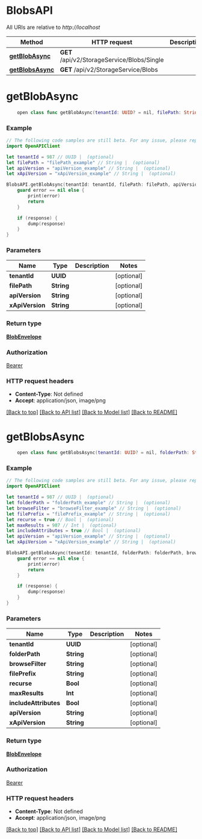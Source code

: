 # BlobsAPI

All URIs are relative to *http://localhost*

Method | HTTP request | Description
------------- | ------------- | -------------
[**getBlobAsync**](BlobsAPI.md#getblobasync) | **GET** /api/v2/StorageService/Blobs/Single | 
[**getBlobsAsync**](BlobsAPI.md#getblobsasync) | **GET** /api/v2/StorageService/Blobs | 


# **getBlobAsync**
```swift
    open class func getBlobAsync(tenantId: UUID? = nil, filePath: String? = nil, apiVersion: String? = nil, xApiVersion: String? = nil, completion: @escaping (_ data: BlobEnvelope?, _ error: Error?) -> Void)
```



### Example
```swift
// The following code samples are still beta. For any issue, please report via http://github.com/OpenAPITools/openapi-generator/issues/new
import OpenAPIClient

let tenantId = 987 // UUID |  (optional)
let filePath = "filePath_example" // String |  (optional)
let apiVersion = "apiVersion_example" // String |  (optional)
let xApiVersion = "xApiVersion_example" // String |  (optional)

BlobsAPI.getBlobAsync(tenantId: tenantId, filePath: filePath, apiVersion: apiVersion, xApiVersion: xApiVersion) { (response, error) in
    guard error == nil else {
        print(error)
        return
    }

    if (response) {
        dump(response)
    }
}
```

### Parameters

Name | Type | Description  | Notes
------------- | ------------- | ------------- | -------------
 **tenantId** | **UUID** |  | [optional] 
 **filePath** | **String** |  | [optional] 
 **apiVersion** | **String** |  | [optional] 
 **xApiVersion** | **String** |  | [optional] 

### Return type

[**BlobEnvelope**](BlobEnvelope.md)

### Authorization

[Bearer](../README.md#Bearer)

### HTTP request headers

 - **Content-Type**: Not defined
 - **Accept**: application/json, image/png

[[Back to top]](#) [[Back to API list]](../README.md#documentation-for-api-endpoints) [[Back to Model list]](../README.md#documentation-for-models) [[Back to README]](../README.md)

# **getBlobsAsync**
```swift
    open class func getBlobsAsync(tenantId: UUID? = nil, folderPath: String? = nil, browseFilter: String? = nil, filePrefix: String? = nil, recurse: Bool? = nil, maxResults: Int? = nil, includeAttributes: Bool? = nil, apiVersion: String? = nil, xApiVersion: String? = nil, completion: @escaping (_ data: BlobEnvelope?, _ error: Error?) -> Void)
```



### Example
```swift
// The following code samples are still beta. For any issue, please report via http://github.com/OpenAPITools/openapi-generator/issues/new
import OpenAPIClient

let tenantId = 987 // UUID |  (optional)
let folderPath = "folderPath_example" // String |  (optional)
let browseFilter = "browseFilter_example" // String |  (optional)
let filePrefix = "filePrefix_example" // String |  (optional)
let recurse = true // Bool |  (optional)
let maxResults = 987 // Int |  (optional)
let includeAttributes = true // Bool |  (optional)
let apiVersion = "apiVersion_example" // String |  (optional)
let xApiVersion = "xApiVersion_example" // String |  (optional)

BlobsAPI.getBlobsAsync(tenantId: tenantId, folderPath: folderPath, browseFilter: browseFilter, filePrefix: filePrefix, recurse: recurse, maxResults: maxResults, includeAttributes: includeAttributes, apiVersion: apiVersion, xApiVersion: xApiVersion) { (response, error) in
    guard error == nil else {
        print(error)
        return
    }

    if (response) {
        dump(response)
    }
}
```

### Parameters

Name | Type | Description  | Notes
------------- | ------------- | ------------- | -------------
 **tenantId** | **UUID** |  | [optional] 
 **folderPath** | **String** |  | [optional] 
 **browseFilter** | **String** |  | [optional] 
 **filePrefix** | **String** |  | [optional] 
 **recurse** | **Bool** |  | [optional] 
 **maxResults** | **Int** |  | [optional] 
 **includeAttributes** | **Bool** |  | [optional] 
 **apiVersion** | **String** |  | [optional] 
 **xApiVersion** | **String** |  | [optional] 

### Return type

[**BlobEnvelope**](BlobEnvelope.md)

### Authorization

[Bearer](../README.md#Bearer)

### HTTP request headers

 - **Content-Type**: Not defined
 - **Accept**: application/json, image/png

[[Back to top]](#) [[Back to API list]](../README.md#documentation-for-api-endpoints) [[Back to Model list]](../README.md#documentation-for-models) [[Back to README]](../README.md)


